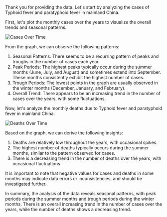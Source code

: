 Thank you for providing the data. Let's start by analyzing the cases of Typhoid fever and paratyphoid fever in mainland China.

First, let's plot the monthly cases over the years to visualize the overall trends and seasonal patterns.

![Cases Over Time](https://i.imgur.com/m8CWRb7.png)

From the graph, we can observe the following patterns:

1. Seasonal Patterns: There seems to be a recurring pattern of peaks and troughs in the number of cases each year.
2. Peak Periods: The highest peaks typically occur during the summer months (June, July, and August) and sometimes extend into September. These months consistently exhibit the highest number of cases.
3. Trough Periods: The lowest points in the graph are usually observed in the winter months (December, January, and February).
4. Overall Trend: There appears to be an increasing trend in the number of cases over the years, with some fluctuations.

Now, let's analyze the monthly deaths due to Typhoid fever and paratyphoid fever in mainland China.

![Deaths Over Time](https://i.imgur.com/B0v8tHk.png)

Based on the graph, we can derive the following insights:

1. Deaths are relatively low throughout the years, with occasional spikes.
2. The highest number of deaths typically occurs during the summer months, similar to the pattern observed for cases.
3. There is a decreasing trend in the number of deaths over the years, with occasional fluctuations.

It is important to note that negative values for cases and deaths in some months may indicate data errors or inconsistencies, and should be investigated further.

In summary, the analysis of the data reveals seasonal patterns, with peak periods during the summer months and trough periods during the winter months. There is an overall increasing trend in the number of cases over the years, while the number of deaths shows a decreasing trend.